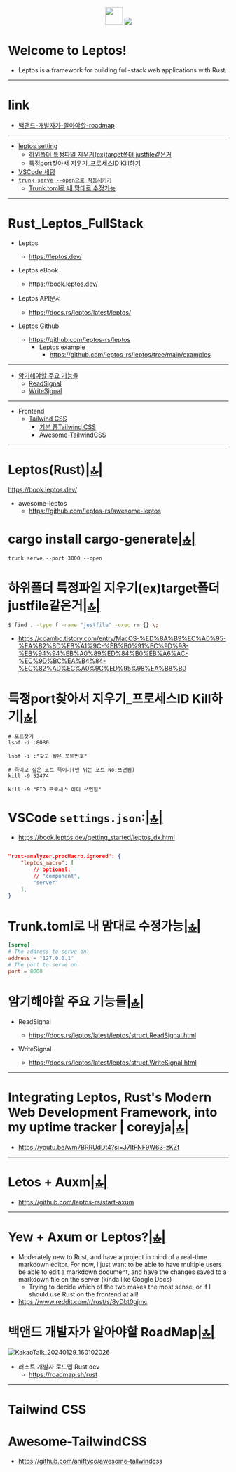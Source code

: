 <p align="center">
  <img width=40px src="https://user-images.githubusercontent.com/67513038/213436632-820a1675-98d9-4626-979d-be63c60cdcb7.png"/>
  <img src="https://github.com/user-attachments/assets/4a2a5554-098a-41d4-8c53-68e3c0ebe408" />
</p>

# Welcome to Leptos!
- Leptos is a framework for building full-stack web applications with Rust.

<hr>

# link

- [백앤드-개발자가-알아야할-roadmap](#백앤드-개발자가-알아야할-roadmap)

<hr>

- [leptos setting](#leptosrust)
  - [하위폴더 특정파일 지우기(ex)target폴더 justfile같은거](#하위폴더-특정파일-지우기extarget폴더-justfile같은거)
  - [특정port찾아서 지우기_프로세스ID Kill하기](#특정port찾아서-지우기_프로세스id-kill하기)
- [VSCode 세팅](#vscode-settingsjson)
- [`trunk serve --open으로 작동시키기`](#cargo-install-cargo-generate)
  - [Trunk.toml로 내 맘대로 수정가능](#trunktoml로-내-맘대로-수정가능)

<hr>

# Rust_Leptos_FullStack
- Leptos
  - https://leptos.dev/

- Leptos eBook
  - https://book.leptos.dev/

- Leptos API문서
  - https://docs.rs/leptos/latest/leptos/

- Leptos Github
  - https://github.com/leptos-rs/leptos
    - Leptos example
      - https://github.com/leptos-rs/leptos/tree/main/examples

<hr>

- [암기해야할 주요 기능들](#암기해야할-주요-기능들)
  - [ReadSignal](https://docs.rs/leptos/latest/leptos/struct.ReadSignal.html)
  - [WriteSignal](https://docs.rs/leptos/latest/leptos/struct.WriteSignal.html)

<hr>

- Frontend
  - [Tailwind CSS](#tailwind-css)
    - [기본 폼Tailwind CSS](https://github.com/tailwindlabs/tailwindcss-forms) 
    - [Awesome-TailwindCSS](#awesome-tailwindcss)

<hr>

# Leptos(Rust)[|🔝|](#link)
https://book.leptos.dev/

- awesome-leptos 
  - https://github.com/leptos-rs/awesome-leptos

# cargo install cargo-generate[|🔝|](#link)

```
trunk serve --port 3000 --open
```

# 하위폴더 특정파일 지우기(ex)target폴더 justfile같은거[|🔝|](#link)

```bash
$ find . -type f -name "justfile" -exec rm {} \;

```
- https://ccambo.tistory.com/entry/MacOS-%ED%8A%B9%EC%A0%95-%EA%B2%BD%EB%A1%9C-%EB%B0%91%EC%9D%98-%EB%94%94%EB%A0%89%ED%84%B0%EB%A6%AC-%EC%9D%BC%EA%B4%84-%EC%82%AD%EC%A0%9C%ED%95%98%EA%B8%B0

# 특정port찾아서 지우기_프로세스ID Kill하기[|🔝|](#link)

```
# 포트찾기
lsof -i :8080

lsof -i :"찾고 싶은 포트번호"

# 죽이고 싶은 포트 죽이기(맨 뒤는 포트 No.쓰면됨)
kill -9 52474

kill -9 "PID 프로세스 아디 쓰면됨"
```


# VSCode `settings.json`:[|🔝|](#link)
- https://book.leptos.dev/getting_started/leptos_dx.html
```json

"rust-analyzer.procMacro.ignored": {
    "leptos_macro": [
        // optional:
        // "component",
        "server"
    ],
}

```

# Trunk.toml로 내 맘대로 수정가능[|🔝|](#link)

```toml
[serve]
# The address to serve on.
address = "127.0.0.1"
# The port to serve on.
port = 8000
```

# 암기해야할 주요 기능들[|🔝|](#link)
- ReadSignal
  - https://docs.rs/leptos/latest/leptos/struct.ReadSignal.html

- WriteSignal
  - https://docs.rs/leptos/latest/leptos/struct.WriteSignal.html



<hr>

# Integrating Leptos, Rust's Modern Web Development Framework, into my uptime tracker | coreyja[|🔝|](#link)

- https://youtu.be/wm7BRRUdDt4?si=J7ItFNF9W63-zKZf

<hr>

# Letos + Auxm[|🔝|](#link)
- https://github.com/leptos-rs/start-axum

<hr>

# Yew + Axum or Leptos?[|🔝|](#link)
- Moderately new to Rust, and have a project in mind of a real-time markdown editor. For now, I just want to be able to have multiple users be able to edit a markdown document, and have the changes saved to a markdown file on the server (kinda like Google Docs)
  - Trying to decide which of the two makes the most sense, or if I should use Rust on the frontend at all!
- https://www.reddit.com/r/rust/s/8yDbt0gjmc

# 백앤드 개발자가 알아야할 RoadMap[|🔝|](#link)

![KakaoTalk_20240129_160102026](https://github.com/YoungHaKim7/Cpp_Training/assets/67513038/8473d4f1-1428-4b6f-b32d-ca926d4d80e9)

- 러스트 개발자 로드맵 Rust dev
  - https://roadmap.sh/rust
 
<hr>

# Tailwind CSS

# Awesome-TailwindCSS
- https://github.com/aniftyco/awesome-tailwindcss
